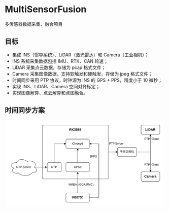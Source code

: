 # MultiSensorFusion

多传感器数据采集、融合项目

## 目标

- 集成 INS（惯导系统）、LiDAR（激光雷达）和 Camera（工业相机）；
- INS 系统采集数据包括 IMU、RTK、CAN 轮速；
- LiDAR 采集点云数据，存储为 pcap 格式文件；
- Camera 采集图像数据，支持软触发和硬触发，存储为 jpeg 格式文件；
- 时间同步采用 PTP 协议，时钟源为 INS 的 GPS + PPS，精度小于 10 微秒；
- 实现 INS、LiDAR、Camera 空间对齐标定；
- 实现图像解算、点云解算和点图融合。

## 时间同步方案

![](docs/images/AG078时间同步方案.png)
